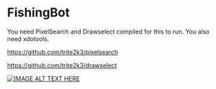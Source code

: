 # FishingBot

You need PixelSearch and Drawselect compiled for this to run. You also need xdotools.

https://github.com/trite2k3/pixelsearch

https://github.com/trite2k3/drawselect



[![IMAGE ALT TEXT HERE](https://img.youtube.com/vi/bdQoSCK1dUg/0.jpg)](https://www.youtube.com/watch?v=bdQoSCK1dUg)
